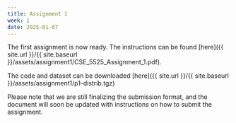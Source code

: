 ```yaml
---
title: Assignment 1
week: 1
date: 2025-01-07
---
```


The first assignment is now ready. The instructions can be found [here]({{ site.url }}/{{ site.baseurl }}/assets/assignment1/CSE_5525_Assignment_1.pdf).

The code and dataset can be downloaded [here]({{ site.url }}/{{ site.baseurl }}/assets/assignment1/p1-distrib.tgz)

Please note that we are still finalizing the submission format, and the document will soon be updated with instructions on how to submit the assignment.
